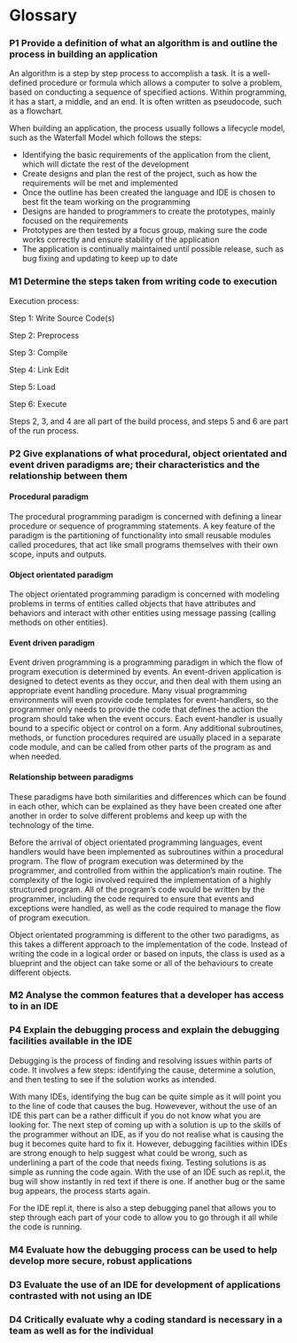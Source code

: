 # Glossary

### P1 Provide a definition of what an algorithm is and outline the process in building an application

An algorithm is a step by step process to accomplish a task. It is a well-defined procedure or formula which allows a computer to solve a problem, based on conducting a sequence of specified actions. Within programming, it has a start, a middle, and an end. It is often written as pseudocode, such as a flowchart.

When building an application, the process usually follows a lifecycle model, such as the Waterfall Model which follows the steps:
- Identifying the basic requirements of the application from the client, which will dictate the rest of the development
- Create designs and plan the rest of the project, such as how the requirements will be met and implemented
- Once the outline has been created the language and IDE is chosen to best fit the team working on the programming
- Designs are handed to programmers to create the prototypes, mainly focused on the requirements
- Prototypes are then tested by a focus group, making sure the code works correctly and ensure stability of the application
- The application is continually maintained until possible release, such as bug fixing and updating to keep up to date


### M1 Determine the steps taken from writing code to execution

Execution process:

Step 1: Write Source Code(s)

Step 2: Preprocess

Step 3: Compile

Step 4: Link Edit

Step 5: Load

Step 6: Execute

Steps 2, 3, and 4 are all part of the build process, and steps 5 and 6 are part of the run process.

### P2 Give explanations of what procedural, object orientated and event driven paradigms are; their characteristics and the relationship between them

#### Procedural paradigm
The procedural programming paradigm is concerned with defining a linear procedure or sequence of programming statements. A key feature of the paradigm is the partitioning of functionality into small reusable modules called procedures, that act like small programs themselves with their own scope, inputs and outputs.

#### Object orientated paradigm
The object orientated programming paradigm is concerned with modeling problems in terms of entities called objects that have attributes and behaviors and interact with other entities using message passing (calling methods on other entities).

#### Event driven paradigm
Event driven programming is a programming paradigm in which the flow of program execution is determined by events. An event-driven application is designed to detect events as they occur, and then deal with them using an appropriate event handling procedure. Many visual programming environments will even provide code templates for event-handlers, so the programmer only needs to provide the code that defines the action the program should take when the event occurs. Each event-handler is usually bound to a specific object or control on a form. Any additional subroutines, methods, or function procedures required are usually placed in a separate code module, and can be called from other parts of the program as and when needed.

#### Relationship between paradigms
These paradigms have both similarities and differences which can be found in each other, which can be explained as they have been created one after another in order to solve different problems and keep up with the technology of the time.

Before the arrival of object orientated programming languages, event handlers would have been implemented as subroutines within a procedural program. The flow of program execution was determined by the programmer, and controlled from within the application’s main routine. The complexity of the logic involved required the implementation of a highly structured program. All of the program’s code would be written by the programmer, including the code required to ensure that events and exceptions were handled, as well as the code required to manage the flow of program execution.

Object orientated programming is different to the other two paradigms, as this takes a different approach to the implementation of the code. Instead of writing the code in a logical order or based on inputs, the class is used as a blueprint and the object can take some or all of the behaviours to create different objects.


### M2 Analyse the common features that a developer has access to in an IDE


### P4 Explain the debugging process and explain the debugging facilities available in the IDE

Debugging is the process of finding and resolving issues within parts of code. It involves a few steps: identifying the cause, determine a solution, and then testing to see if the solution works as intended.

With many IDEs, identifying the bug can be quite simple as it will point you to the line of code that causes the bug. Howevever, without the use of an IDE this part can be a rather difficult if you do not know what you are looking for.
The next step of coming up with a solution is up to the skills of the programmer without an IDE, as if you do not realise what is causing the bug it becomes quite hard to fix it. However, debugging facilities within IDEs are strong enough to help suggest what could be wrong, such as underlining a part of the code that needs fixing.
Testing solutions is as simple as running the code again. With the use of an IDE such as repl.it, the bug will show instantly in red text if there is one. If another bug or the same bug appears, the process starts again.

For the IDE repl.it, there is also a step debugging panel that allows you to step through each part of your code to allow you to go through it all while the code is running.


### M4 Evaluate how the debugging process can be used to help develop more secure, robust applications


### D3 Evaluate the use of an IDE for development of applications contrasted with not using an IDE


### D4 Critically evaluate why a coding standard is necessary in a team as well as for the individual

